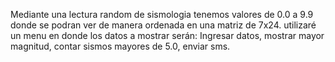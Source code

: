 Mediante una lectura random de sismologia tenemos valores de 0.0 a 9.9 donde se podran ver de manera ordenada en una matriz de 7x24.
utilizaré un menu en donde  los datos a mostrar serán: Ingresar datos, mostrar mayor magnitud, contar sismos mayores de 5.0, enviar sms.
